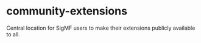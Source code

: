# community-extensions
Central location for SigMF users to make their extensions publicly available to all.
